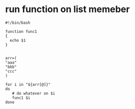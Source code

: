 # run function on list memeber

```
#!/bin/bash

function func1
{
  echo $1
}


arr=(
"aaa"
"bbb"
"ccc"
)

for i in "${arr[@]}"
do
   # do whatever on $i
   func1 $i
done

```


